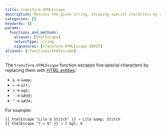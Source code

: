 ```yaml
---
title: transform.HTMLEscape
description: Returns the given string, escaping special characters by replacing them with HTML entities.
categories: []
keywords: []
params:
  functions_and_methods:
    aliases: [htmlEscape]
    returnType: string
    signatures: [transform.HTMLEscape INPUT]
aliases: [/functions/htmlescape]
---
```


The `transform.HTMLEscape` function escapes five special characters by replacing them with [HTML entities]:

- `&` → `&amp;`
- `<` → `&lt;`
- `>` → `&gt;`
- `'` → `&#39;`
- `"` → `&#34;`

For example:

```go-html-template
{{ htmlEscape "Lilo & Stitch" }} → Lilo &amp; Stitch
{{ htmlEscape "7 > 6" }} → 7 &gt; 6
```

[html entities]: https://developer.mozilla.org/en-US/docs/Glossary/Entity
